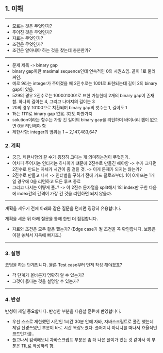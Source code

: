 ## 1. 이해

---
- 모르는 것은 무엇인가?
- 주어진 것은 무엇인가?
- 자료는 무엇인가?
- 조건은 무엇인가?
- 조건은 알아내야 하는 것을 찾는데 충분한가?
---
- 문제 제목 -> binary gap
- binary gap이란 maximal sequence인데 연속적인 0의 시퀀스임. 끝이 1로 둘러싸인.
- 예로 9라는 integer가 주어졌을 때 2진수로는 1001로 표현되는데 길이 2의 binary gap이 있음. 
- 529의 경우 2진수로는 1000010001로 표현 가능한데 2개의 binary gap이 존재함. 하나의 길이는 4, 그리고 나머지의 길이는 3
- 20의 경우 10100으로 치환되며 binary gap의 갯수는 1, 길이도 1
- 15는 1111로 binary gap 없음. 32도 마찬가지
- solution이라는 함수는 가장 긴 길이의 binary gap을 리턴하며 바이너리 갭이 없으면 0을 리턴해야 함
- 제한사항: integer의 범위는 1 ~ 2,147,483,647

### 2. 계획
- 궁금. 제한사항의 끝 수가 굉장히 크다는 게 의미하는점이 무엇인가.
- 어차피 주어지는 인티저는 하나이기 떄문에 2진수로 만들긴 해야함 -> 수가 크다면 2진수로 만드는 자체가 시간이 좀 걸릴 것. -> 이게 문제가 되지는 않는가?
- 2진수로 만들고 나서 -> 인터벌을 구하기 전에 가드 클로즈부터. 1이 0개 또는 1개일 경우에 0을 리턴하고 모든 루프 종료
- 그리고 나서는 어떻게 풀..? -> 이 2진수 문자열을 split해서 1의 index만 구한 다음에 index간의 간격이 가장 긴 것을 리턴하면 되지 않을까.

---
계획을 세우기 전에 아래와 같은 질문을 던지면 굉장히 유용합니다.

계획을 세운 뒤 아래 질문을 통해 한번 더 점검합니다.

- 자료와 조건은 모두 활용 했는가? (Edge case가 될 조건을 꼭 확인합니다. 보통은 이걸 놓쳐서 지옥에 빠지죠.)
---

### 3. 실행

코딩을 하는 단계입니다. 물론 Test case부터 먼저 작성 해야겠죠?

- 각 단계가 올바른지 명확히 알 수 있는가?
- 그것이 옳다는 것을 설명할 수 있는가?

---

### 4. 반성

반성이 제일 중요합니다. 반성한 부분을 다음날 훈련에 반영합니다.
- 우선 스스로 제한했던 시간인 1시간 30분 안에 자바, 자바스크립트로 풀긴 했는데 제일 신경쓰였던 부분이 바로 시간 복잡도였다. 풀어지냐 아니냐를 떠나서 효율적인 코드인가를..
- 풀고나서 검색해보니 자바스크립트 부분은 좀 더 나은 풀이가 있는 것 같아서 이 부분은 TIL로 작성하려 함.
